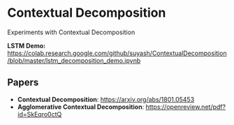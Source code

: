 # Contextual Decomposition

Experiments with Contextual Decomposition

__LSTM Demo:__ https://colab.research.google.com/github/suyash/ContextualDecomposition/blob/master/lstm_decomposition_demo.ipynb

## Papers

- __Contextual Decomposition__: https://arxiv.org/abs/1801.05453
- __Agglomerative Contextual Decomposition__: https://openreview.net/pdf?id=SkEqro0ctQ

